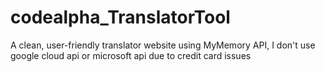 # codealpha_TranslatorTool
A clean, user-friendly translator website using MyMemory API, I don't use google cloud api or microsoft api due to credit card issues 
